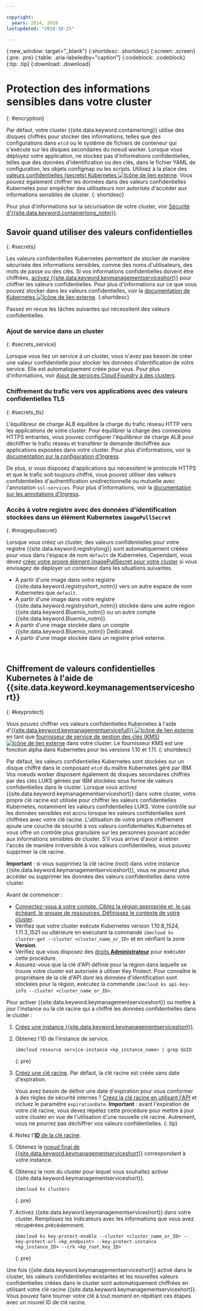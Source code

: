 ```yaml
---

copyright:
  years: 2014, 2018
lastupdated: "2018-10-25"

---
```


{:new_window: target="_blank"}
{:shortdesc: .shortdesc}
{:screen: .screen}
{:pre: .pre}
{:table: .aria-labeledby="caption"}
{:codeblock: .codeblock}
{:tip: .tip}
{:download: .download}


# Protection des informations sensibles dans votre cluster
{: #encryption}

Par défaut, votre cluster {{site.data.keyword.containerlong}} utilise des disques chiffrés pour stocker des informations, telles que des configurations dans `etcd` ou le système de fichiers de conteneur qui s'exécute sur les disques secondaires du noeud worker. Lorsque vous déployez votre application, ne stockez pas d'informations confidentielles, telles que des données d'identification ou des clés, dans le fichier YAML de configuration, les objets configmap ou les scripts. Utilisez à la place des [valeurs confidentielles (secrets) Kubernetes ![Icône de lien externe](../icons/launch-glyph.svg "Icône de lien externe")](https://kubernetes.io/docs/concepts/configuration/secret/). Vous pouvez également chiffrer les données dans des valeurs confidentielles Kubernetes pour empêcher des utilisateurs non autorisés d'accéder aux informations sensibles de cluster.
{: shortdesc}

Pour plus d'informations sur la sécurisation de votre cluster, voir [Sécurité d'{{site.data.keyword.containerlong_notm}}](cs_secure.html#security).



## Savoir quand utiliser des valeurs confidentielles
{: #secrets}

Les valeurs confidentielles Kubernetes permettent de stocker de manière sécurisée des informations sensibles, comme des noms d'utilisateurs, des mots de passe ou des clés. Si vos informations confidentielles doivent être chiffrées, [activez {{site.data.keyword.keymanagementserviceshort}}](#keyprotect) pour chiffrer les valeurs confidentielles. Pour plus d'informations sur ce que vous pouvez stocker dans les valeurs confidentielles, voir la [documentation de Kubernetes ![Icône de lien externe](../icons/launch-glyph.svg "Icône de lien externe")](https://kubernetes.io/docs/concepts/configuration/secret/).
{:shortdesc}

Passez en revue les tâches suivantes qui nécessitent des valeurs confidentielles.

### Ajout de service dans un cluster
{: #secrets_service}

Lorsque vous liez un service à un cluster, vous n'avez pas besoin de créer une valeur confidentielle pour stocker les données d'identification de votre service. Elle est automatiquement créée pour vous. Pour plus d'informations, voir [Ajout de services Cloud Foundry à des clusters](cs_integrations.html#adding_cluster).

### Chiffrement du trafic vers vos applications avec des valeurs confidentielles TLS
{: #secrets_tls}

L'équilibreur de charge ALB équilibre la charge du trafic réseau HTTP vers les applications de votre cluster. Pour équilibrer la charge des connexions HTTPS entrantes, vous pouvez configurer l'équilibreur de charge ALB pour déchiffrer le trafic réseau et transférer la demande déchiffrée aux applications exposées dans votre cluster. Pour plus d'informations, voir la [documentation sur la configuration d'Ingress](cs_ingress.html#public_inside_3).

De plus, si vous disposez d'applications qui nécessitent le protocole HTTPS et que le trafic soit toujours chiffré, vous pouvez utiliser des valeurs confidentielles d'authentification unidirectionnelle ou mutuelle avec l'annotation `ssl-services`. Pour plus d'informations, voir la [documentation sur les annotations d'Ingress](cs_annotations.html#ssl-services).

### Accès à votre registre avec des données d'identification stockées dans un élément Kubernetes `imagePullSecret`
{: #imagepullsecret}

Lorsque vous créez un cluster, des valeurs confidentielles pour votre registre {{site.data.keyword.registrylong}} sont automatiquement créées pour vous dans l'espace de nom `default` de Kubernetes. Cependant, vous devez [créer votre propre élément imagePullSecret pour votre cluster](cs_images.html#other) si vous envisagez de déployer un conteneur dans les situations suivantes.
* A partir d'une image dans votre registre {{site.data.keyword.registryshort_notm}} vers un autre espace de nom Kubernetes que `default`.
* A partir d'une image dans votre registre {{site.data.keyword.registryshort_notm}} stockée dans une autre région {{site.data.keyword.Bluemix_notm}} ou un autre compte {{site.data.keyword.Bluemix_notm}}.
* A partir d'une image stockée dans un compte {{site.data.keyword.Bluemix_notm}} Dedicated.
* A partir d'une image stockée dans un registre privé externe.

<br />


## Chiffrement de valeurs confidentielles Kubernetes à l'aide de {{site.data.keyword.keymanagementserviceshort}}
{: #keyprotect}

Vous pouvez chiffrer vos valeurs confidentielles Kubernetes à l'aide d'[{{site.data.keyword.keymanagementservicefull}} ![Icône de lien externe](../icons/launch-glyph.svg "Icône de lien externe")](/docs/services/key-protect/index.html#getting-started-with-key-protect) en tant que [fournisseur de service de gestion des clés (KMS) ![Icône de lien externe](../icons/launch-glyph.svg "Icône de lien externe")](https://kubernetes.io/docs/tasks/administer-cluster/kms-provider/) dans votre cluster. Le fournisseur KMS est une fonction alpha dans Kubernetes pour les versions 1.10 et 1.11.
{: shortdesc}

Par défaut, les valeurs confidentielles Kubernetes sont stockées sur un disque chiffré dans le composant `etcd` du maître Kubernetes géré par IBM. Vos noeuds worker disposent également de disques secondaires chiffrés par des clés LUKS gérées par IBM stockées sous forme de valeurs confidentielles dans le cluster. Lorsque vous activez {{site.data.keyword.keymanagementserviceshort}} dans votre cluster, votre propre clé racine est utilisée pour chiffrer les valeurs confidentielles Kubernetes, notamment les valeurs confidentielles LUKS. Votre contrôle sur les données sensibles est accru lorsque les valeurs confidentielles sont chiffrées avec votre clé racine. L'utilisation de votre propre chiffrement ajoute une couche de sécurité à vos valeurs confidentielles Kubernetes et vous offre un contrôle plus granulaire sur les personnes pouvant accéder aux informations sensibles de cluster. S'il vous arrive d'avoir à retirer l'accès de manière irréversible à vos valeurs confidentielles, vous pouvez supprimer la clé racine.

**Important** : si vous supprimez la clé racine (root) dans votre instance {{site.data.keyword.keymanagementserviceshort}}, vous ne pourrez plus accéder ou supprimer les données des valeurs confidentielles dans votre cluster.

Avant de commencer :
* [Connectez-vous à votre compte. Ciblez la région appropriée et, le cas échéant, le groupe de ressources. Définissez le contexte de votre cluster](cs_cli_install.html#cs_cli_configure).
* Vérifiez que votre cluster exécute Kubernetes version 1.10.8_1524, 1.11.3_1521 ou ultérieure en exécutant la commande `ibmcloud ks cluster-get --cluster <cluster_name_or_ID>` et en vérifiant la zone **Version**.
* Vérifiez que vous disposez des [droits **Administrateur**](cs_users.html#access_policies) pour exécuter cette procédure.
* Assurez-vous que la clé d'API définie pour la région dans laquelle se trouve votre cluster est autorisée à utiliser Key Protect. Pour connaître le propriétaire de la clé d'API dont les données d'identification sont stockées pour la région, exécutez la commande `ibmcloud ks api-key-info --cluster <cluster_name_or_ID>`.

Pour activer {{site.data.keyword.keymanagementserviceshort}} ou mettre à jour l'instance ou la clé racine qui a chiffré les données confidentielles dans le cluster :

1.  [Créez une instance {{site.data.keyword.keymanagementserviceshort}}](/docs/services/key-protect/provision.html#provision).

2.  Obtenez l'ID de l'instance de service.

    ```
    ibmcloud resource service-instance <kp_instance_name> | grep GUID
    ```
    {: pre}

3.  [Créez une clé racine](/docs/services/key-protect/create-root-keys.html#create-root-keys). Par défaut, la clé racine est créée sans date d'expiration.

    Vous avez besoin de définir une date d'expiration pour vous conformer à des règles de sécurité internes ? [Créez la clé racine en utilisant l'API](/docs/services/key-protect/create-root-keys.html#api) et incluez le paramètre `expirationDate`. **Important** : avant l'expiration de votre clé racine, vous devez répétez cette procédure pour mettre à jour votre cluster en vue de l'utilisation d'une nouvelle clé racine. Autrement, vous ne pourrez pas déchiffrer vos valeurs confidentielles.
    {: tip}

4.  Notez l'[**ID** de la clé racine](/docs/services/key-protect/view-keys.html#gui).

5.  Obtenez le [noeud final de {{site.data.keyword.keymanagementserviceshort}}](/docs/services/key-protect/regions.html#endpoints) correspondant à votre instance.

6.  Obtenez le nom du cluster pour lequel vous souhaitez activer {{site.data.keyword.keymanagementserviceshort}}.

    ```
    ibmcloud ks clusters
    ```
    {: pre}

7.  Activez {{site.data.keyword.keymanagementserviceshort}} dans votre cluster. Remplissez les indicateurs avec les informations que vous avez récupérées précédemment.

    ```
    ibmcloud ks key-protect-enable --cluster <cluster_name_or_ID> --key-protect-url <kp_endpoint> --key-protect-instance <kp_instance_ID> --crk <kp_root_key_ID>
    ```
    {: pre}

Une fois {{site.data.keyword.keymanagementserviceshort}} activé dans le cluster, les valeurs confidentielles existantes et les nouvelles valeurs confidentielles créées dans le cluster sont automatiquement chiffrées en utilisant votre clé racine {{site.data.keyword.keymanagementserviceshort}}. Vous pouvez faire tourner votre clé à tout moment en répétant ces étapes avec un nouvel ID de clé racine.
